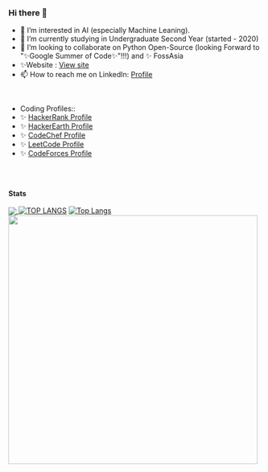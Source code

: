 ### Hi there 👋

- 👀 I’m interested in AI (especially Machine Leaning).
- 🌱 I’m currently studying in Undergraduate Second Year (started - 2020)
- 💞️ I’m looking to collaborate on Python Open-Source (looking Forward to "✨Google Summer of Code✨"!!!) and ✨ FossAsia
- ✨Website : [View site](https://avinashdoddi.wordpress.com)
- 📫 How to reach me on LinkedIn: [Profile](https://www.linkedin.com/in/avinash-doddi-2001)
<br/>

- Coding Profiles::
- ✨ [HackerRank Profile](https://www.hackerrank.com/20l31a0559)
- ✨ [HackerEarth Profile](https://www.hackerearth.com/@avinashdoddi2001)
- ✨ [CodeChef Profile](https://www.codechef.com/users/avinashdoddi)
- ✨ [LeetCode Profile](https://leetcode.com/avinashdoddi2001)
- ✨ [CodeForces Profile](https://codeforces.com/profile/avinashdoddi)


<br/>
<br/>

**Stats**  
<br/>
<a href="https://github.com/avinash-doddi/github-readme-stats" style = "margin = 3px; display = grid">
  <img align="center" src="https://github-readme-stats.vercel.app/api?username=avinash-doddi&show_icons=true&theme=chartreuse-dark" />
</a>
[![TOP LANGS](https://github-readme-stats.vercel.app/api/top-langs/?username=baipachakri&layout=compact)](https://github.com/anuraghazra/github-readme-stats)
[![Top Langs](https://github-readme-stats.vercel.app/api/top-langs/?username=baipachakri&layout=compact&theme=highcontrast)](https://github.com/anuraghazra/github-readme-stats)
<a href="https://github.com/avinash-doddi/github-readme-stats">
  <img align="center" src="https://github-readme-stats.vercel.app/api/top-langs/?username=avinash-doddi&layout=compact&theme=chartreuse-dark" width = "495px" max-widht = "720px" height = "auto"/>
</a>



